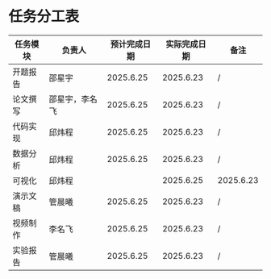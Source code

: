 # 任务分工表

| 任务模块 | 负责人 | 预计完成日期 | 实际完成日期 | 备注 |
|---|---|---|---|---|
| 开题报告 | 邵星宇| 2025.6.25|2025.6.23 | /|
| 论文撰写 | 邵星宇，李名飞| 2025.6.25|2025.6.23 |/ |
| 代码实现 | 邱炜程| 2025.6.25|2025.6.23 | /|
| 数据分析 | 邱炜程| 2025.6.25|2025.6.23 | /|
| 可视化 | 邱炜程| | 2025.6.25|2025.6.23 |/|
| 演示文稿 |管晨曦 | 2025.6.25|2025.6.23 |/ |
| 视频制作 | 李名飞| 2025.6.25|2025.6.23 | /|
| 实验报告 | 管晨曦| 2025.6.25|2025.6.23 |/ |
